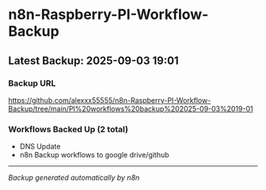 # n8n-Raspberry-PI-Workflow-Backup

## Latest Backup: 2025-09-03 19:01

### Backup URL
https://github.com/alexxx55555/n8n-Raspberry-PI-Workflow-Backup/tree/main/PI%20workflows%20backup%202025-09-03%2019-01

### Workflows Backed Up (2 total)
- DNS Update
- n8n Backup workflows to google drive/github

---
*Backup generated automatically by n8n*